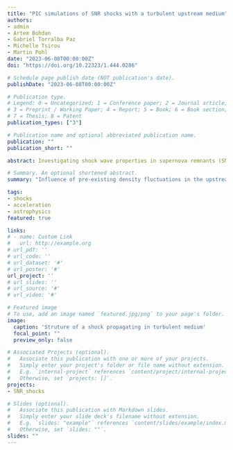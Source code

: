 ```yaml
---
title: "PIC simulations of SNR shocks with a turbulent upstream medium"
authors:
- admin
- Artem Bohdan
- Gabriel Torralba Paz
- Michelle Tsirou
- Martin Pohl
date: "2023-06-08T00:00:00Z"
doi: "https://doi.org/10.22323/1.444.0286"

# Schedule page publish date (NOT publication's date).
publishDate: "2023-06-08T00:00:00Z"

# Publication type.
# Legend: 0 = Uncategorized; 1 = Conference paper; 2 = Journal article;
# 3 = Preprint / Working Paper; 4 = Report; 5 = Book; 6 = Book section;
# 7 = Thesis; 8 = Patent
publication_types: ["3"]

# Publication name and optional abbreviated publication name.
publication: ""
publication_short: ""

abstract: Investigating shock wave properties in supernova remnants (SNRs) is of major importance in understanding the origin and acceleration of cosmic rays. For Diffusive Shock Acceleration electrons must have a highly suprathermal energy, implying a need for very efficient pre-acceleration. Most published studies consider a homogenous upstream medium, which is an unrealistic assumption for astrophysical environments. Using 2D3V particle-in-cell simulations, we investigate electron acceleration and heating processes at high Mach-number shocks with a turbulent upstream medium. For this purpose slabs of plasma with compressive turbulence are separately simulated and then inserted into shock simulations, which requires matching of plasma slabs at the interface. Using a novel technique of matching electromagnetic fields and currents, we perform simulations of perpendicular shocks setting different intensities of density fluctuations (below 10%) in the upstream. We explore the impact of the fluctuations on electron heating, the dynamics of upstream electrons, and the driving of plasma instabilities. Our results indicate that while the presence of the turbulence enhances variations in the upstream magnetic field, their levels remain too low to influence significantly the behavior of electrons at perpendicular shocks. We extend our investigations to oblique shocks with a turbulent upstream medium, and discuss our latest results.

# Summary. An optional shortened abstract.
summary: "Influence of pre-existing density fluctuations in the upstream on physics of perpendicular SNR shocks: shock properties, modification of instabilities, change of electron dynamics."

tags:
- shocks
- acceleration
- astrophysics
featured: true

links:
# - name: Custom Link
#   url: http://example.org
# url_pdf: ''
# url_code: ''
# url_dataset: '#'
# url_poster: '#'
url_project: ''
# url_slides: ''
# url_source: '#'
# url_video: '#'

# Featured image
# To use, add an image named `featured.jpg/png` to your page's folder. 
image:
  caption: 'Struture of a shock propagating in turbulent medium'
  focal_point: ""
  preview_only: false

# Associated Projects (optional).
#   Associate this publication with one or more of your projects.
#   Simply enter your project's folder or file name without extension.
#   E.g. `internal-project` references `content/project/internal-project/index.md`.
#   Otherwise, set `projects: []`.
projects:
- SNR_shocks

# Slides (optional).
#   Associate this publication with Markdown slides.
#   Simply enter your slide deck's filename without extension.
#   E.g. `slides: "example"` references `content/slides/example/index.md`.
#   Otherwise, set `slides: ""`.
slides: ""
---
```


<!-- {{% callout note %}}
Create your slides in Markdown - click the *Slides* button to check out the example.
{{% /callout %}}

Supplementary notes can be added here, including [code, math, and images](https://wowchemy.com/docs/writing-markdown-latex/). -->
